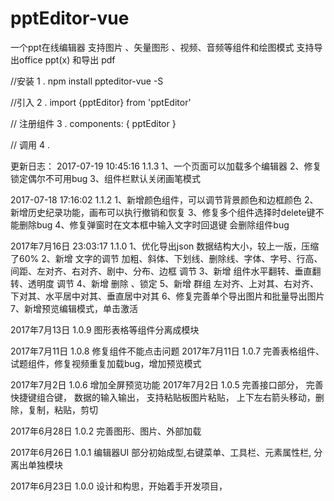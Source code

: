# pptEditor-vue
一个ppt在线编辑器
支持图片 、矢量图形 、视频、音频等组件和绘图模式
支持导出office ppt(x) 和导出 pdf 

//安装
1 . npm install ppteditor-vue -S 

//引入
2 . import {pptEditor} from 'pptEditor'

// 注册组件
3 . components: { pptEditor }

// 调用
4 . <pptEditor width="833" height="500"></pptEditor>


更新日志：
2017-07-19 10:45:16 1.1.3
1、一个页面可以加载多个编辑器
2、修复锁定偶尔不可用bug
3、组件栏默认关闭画笔模式

2017-07-18 17:16:02 1.1.2
1、新增颜色组件，可以调节背景颜色和边框颜色
2、新增历史纪录功能，画布可以执行撤销和恢复
3、修复多个组件选择时delete键不能删除bug
4、修复弹窗时在文本框中输入文字时回退键 会删除组件bug

 2017年7月16日 23:03:17 1.1.0
 1、优化导出json 数据结构大小，较上一版，压缩了60%
 2、新增 文字的调节 加粗、斜体、下划线、删除线、字体、字号、行高、间距、左对齐、右对齐、剧中、分布、边框 调节
 3、新增 组件水平翻转、垂直翻转、透明度 调节
 4、新增 删除 、锁定
 5、新增 群组 左对齐、上对其、右对齐、下对其、水平居中对其、垂直居中对其
 6、修复完善单个导出图片和批量导出图片
 7、新增预览编辑模式，单击激活

2017年7月13日 1.0.9
图形表格等组件分离成模块

2017年7月11日 1.0.8
修复组件不能点击问题
2017年7月11日 1.0.7
完善表格组件、试题组件，修复视频重复加载bug，增加预览模式

2017年7月2日 1.0.6
增加全屏预览功能
2017年7月2日 1.0.5
完善接口部分，
完善快捷键组合键，
数据的输入输出，
支持粘贴板图片粘贴，
上下左右箭头移动，删除，复制，粘贴，剪切

2017年6月28日 1.0.2
 完善图形、图片、外部加载

2017年6月26日 1.0.1
编辑器UI 部分初始成型,右键菜单、工具栏、元素属性栏, 分离出单独模块

2017年6月23日  1.0.0
 设计和构思，开始着手开发项目，